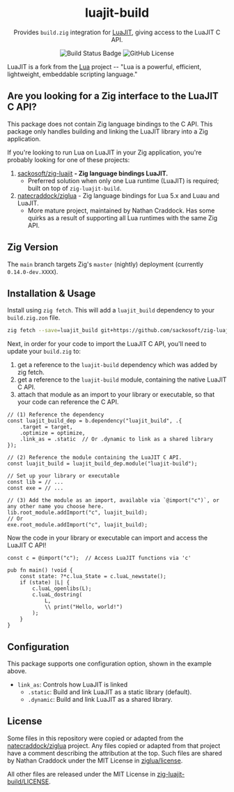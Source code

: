 <div align="center">

# luajit-build

Provides `build.zig` integration for [LuaJIT][LUAJIT], giving access to the LuaJIT C API.

![Build Status Badge](https://img.shields.io/github/actions/workflow/status/sackosoft/zig-luajit-build/build.yml?label=build)
![GitHub License](https://img.shields.io/github/license/sackosoft/zig-luajit-build)

<!--
TODO: Capture attention with a visualization, diagram, demo or other visual placeholder here.
![Placeholder]()
-->

</div>

LuaJIT is a fork from the [Lua][LUA] project -- "Lua is a powerful, efficient, lightweight, embeddable scripting language."

[LUAJIT]: https://luajit.org/index.html
[LUA]: https://www.lua.org/about.html

## Are you looking for a Zig interface to the LuaJIT C API?

This package does not contain Zig language bindings to the C API. This package only handles building and linking the
LuaJIT library into a Zig application.

If you're looking to run Lua on LuaJIT in your Zig application, you're probably looking for one of these projects:

1. [sackosoft/zig-luajit](https://github.com/sackosoft/zig-luajit) **- Zig language bindings LuaJIT.**
    - Preferred solution when only one Lua runtime (LuaJIT) is required;  built on top of `zig-luajit-build`.
2. [natecraddock/ziglua](https://github.com/natecraddock/ziglua) - Zig language bindings for Lua 5.x and Luau and LuaJIT.
    - More mature project, maintained by Nathan Craddock. Has some quirks as a result of supporting all Lua runtimes
      with the same Zig API.

## Zig Version

The `main` branch targets Zig's `master` (nightly) deployment (currently `0.14.0-dev.XXXX`).

## Installation & Usage

Install using `zig fetch`. This will add a `luajit_build` dependency to your `build.zig.zon` file.

```bash
zig fetch --save=luajit_build git+https://github.com/sackosoft/zig-luajit-build
```

Next, in order for your code to import the LuaJIT C API, you'll need to update your `build.zig` to:

1. get a reference to the `luajit-build` dependency which was added by zig fetch.
2. get a reference to the `luajit-build` module, containing the native LuaJIT C API.
3. attach that module as an import to your library or executable, so that your code can reference the C API.

```zig
// (1) Reference the dependency
const luajit_build_dep = b.dependency("luajit_build", .{
    .target = target, 
    .optimize = optimize,
    .link_as = .static  // Or .dynamic to link as a shared library
});

// (2) Reference the module containing the LuaJIT C API.
const luajit_build = luajit_build_dep.module("luajit-build");

// Set up your library or executable
const lib = // ...
const exe = // ...

// (3) Add the module as an import, available via `@import("c")`, or any other name you choose here.
lib.root_module.addImport("c", luajit_build);
// Or
exe.root_module.addImport("c", luajit_build);
```

Now the code in your library or executable can import and access the LuaJIT C API!

```zig
const c = @import("c");  // Access LuaJIT functions via 'c'

pub fn main() !void {
    const state: ?*c.lua_State = c.luaL_newstate();
    if (state) |L| {
        c.luaL_openlibs(L);
        c.luaL_dostring(
            L, 
            \\ print("Hello, world!")
        );
    }
}
```

## Configuration

This package supports one configuration option, shown in the example above.

- `link_as`: Controls how LuaJIT is linked
  - `.static`: Build and link LuaJIT as a static library (default).
  - `.dynamic`: Build and link LuaJIT as a shared library.

## License

Some files in this repository were copied or adapted from the [natecraddock/ziglua](https://github.com/natecraddock/ziglua) project.
Any files copied or adapted from that project have a comment describing the attribution at the top. Such files are shared by Nathan
Craddock under the MIT License in [ziglua/license](https://github.com/natecraddock/ziglua/blob/90dab7e72173709353dcaaa6d911bed7655c030d/license).

All other files are released under the MIT License in [zig-luajit-build/LICENSE](./LICENSE).

